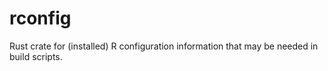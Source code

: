 # rconfig

Rust crate for (installed) R configuration information that may be
needed in build scripts.


